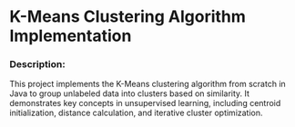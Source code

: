 # K-Means Clustering Algorithm Implementation

### Description:
This project implements the K-Means clustering algorithm from scratch in Java to group unlabeled data into clusters based on similarity. It demonstrates key concepts in unsupervised learning, including centroid initialization, distance calculation, and iterative cluster optimization.
